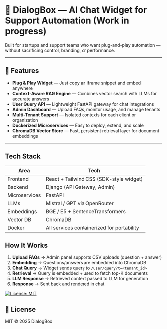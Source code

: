 # 💬 DialogBox — AI Chat Widget for Support Automation (Work in progress)

Built for startups and support teams who want plug-and-play automation — without sacrificing control, branding, or performance.

---

## 🚀 Features

-  **Plug & Play Widget** — Just copy an iframe snippet and embed anywhere
-  **Context-Aware RAG Engine** — Combines vector search with LLMs for accurate answers
-  **User Query API** — Lightweight FastAPI gateway for chat integrations
-  **Admin Dashboard** — Upload FAQs, monitor usage, and manage tenants
-  **Multi-Tenant Support** — Isolated contexts for each client or organization
-  **Dockerized Microservices** — Easy to deploy, extend, and scale
-  **ChromaDB Vector Store** — Fast, persistent retrieval layer for document embeddings

---

## Tech Stack

| Area         | Tech |
|--------------|------|
| Frontend     | React + Tailwind CSS (SDK-style widget) |
| Backend      | Django (API Gateway, Admin) |
| Microservices| FastAPI |
| LLMs         | Mistral / GPT via OpenRouter |
| Embeddings   | BGE / E5 + SentenceTransformers |
| Vector DB    | ChromaDB |
| Docker       | All services containerized for portability |



## How It Works

1. **Upload FAQs** → Admin panel supports CSV uploads (question + answer)
2. **Embedding** → Questions/answers are embedded into ChromaDB
3. **Chat Query** → Widget sends query to `/user/query?t=<tenant_id>`
4. **Retrieval** → Query is embedded + used to fetch top-K documents
5. **LLM Response** → Retrieved context passed to LLM for generation
6. **Response** → Sent back and rendered in chat


[![License: MIT](https://img.shields.io/badge/License-MIT-yellow.svg)](https://opensource.org/licenses/MIT)

## 📝 License

MIT © 2025 DialogBox

